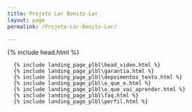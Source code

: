 ```yaml
---
title: Projeto Lar Bonito Lar
layout: page
permalink: /Projeto-Lar-Bonito-Lar/

---
```


<!DOCTYPE html>

<html 
      itemscope 
      itemtype="http://schema.org/Article" 
      prefix="og: http://ogp.me/ns#" >
<head>
	{% include head.html %} 
</head>
    

<body>


   
      {% include landing_page_plbl\head_video.html %}
      {% include landing_page_plbl\garantia.html %}
      {% include landing_page_plbl\depoimentos_texto.html %}
      {% include landing_page_plbl\o_que_e.html %}
      {% include landing_page_plbl\o_que_vai_aprender.html %}
      {% include landing_page_plbl\faq.html %}
      {% include landing_page_plbl\perfil.html %}

</body>
</html>
